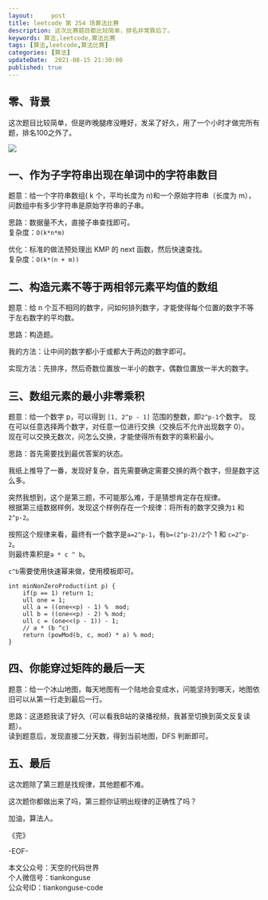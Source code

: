 ```yaml
---   
layout:     post  
title: leetcode 第 254 场算法比赛  
description: 这次比赛题目都比较简单，排名非常靠后了。   
keywords: 算法,leetcode,算法比赛  
tags: [算法,leetcode,算法比赛]    
categories: [算法]  
updateDate:  2021-08-15 21:30:00  
published: true  
---  
```



## 零、背景  


这次题目比较简单，但是昨晚腿疼没睡好，发呆了好久，用了一个小时才做完所有题，排名100之外了。  


![](https://res.tiankonguse.com/images/2021/08/15/001.png)


## 一、作为子字符串出现在单词中的字符串数目  


题意：给一个字符串数组( k 个，平均长度为 n)和一个原始字符串（长度为 m），问数组中有多少字符串是原始字符串的子串。  



思路：数据量不大，直接子串查找即可。  
复杂度：`O(k*n*m)`  



优化：标准的做法预处理出 KMP 的 next 函数，然后快速查找。  
复杂度：`O(k*(n + m))`


## 二、构造元素不等于两相邻元素平均值的数组  


题意：给 n 个互不相同的数字，问如何排列数字，才能使得每个位置的数字不等于左右数字的平均数。  


思路：构造题。  


我的方法：让中间的数字都小于或都大于两边的数字即可。  


实现方法：先排序，然后奇数位置放一半小的数字，偶数位置放一半大的数字。  



## 三、数组元素的最小非零乘积  


题意：给一个数字 p，可以得到 `[1, 2^p - 1]` 范围的整数，即`2^p-1`个数字。
现在可以任意选择两个数字，对任意一位进行交换（交换后不允许出现数字 0）。  
现在可以交换无数次，问怎么交换，才能使得所有数字的乘积最小。  


思路：首先需要找到最优答案的状态。  


我纸上推导了一番，发现好复杂，首先需要确定需要交换的两个数字，但是数字这么多。  


突然我想到，这个是第三题，不可能那么难，于是猜想肯定存在规律。  
根据第三组数据样例，发现这个样例存在一个规律：将所有的数字交换为`1` 和 `2^p-2`。  


按照这个规律来看，最终有一个数字是`a=2^p-1`，有`b=(2^p-2)/2`个 1 和 `c=2^p-2`。  
则最终乘积是`a * c ^ b`。  


`c^b`需要使用快速幂来做，使用模板即可。  


```
int minNonZeroProduct(int p) {
    if(p == 1) return 1;
    ull one = 1;
    ull a = ((one<<p) - 1) %  mod;
    ull b = ((one<<p) - 2) % mod;
    ull c = (one<<(p - 1)) - 1;
    // a * (b ^c)
    return (powMod(b, c, mod) * a) % mod;
}
```

## 四、你能穿过矩阵的最后一天


题意：给一个冰山地图，每天地图有一个陆地会变成水，问能坚持到哪天，地图依旧可以从第一行走到最后一行。  



思路：这道题我读了好久（可以看我B站的录播视频，我甚至切换到英文反复读题）。  
读到题意后，发现直接二分天数，得到当前地图，DFS 判断即可。  


## 五、最后  


这次题除了第三题是找规律，其他题都不难。  


这次题你都做出来了吗，第三题你证明出规律的正确性了吗？  


加油，算法人。  


《完》  


-EOF-  



本文公众号：天空的代码世界  
个人微信号：tiankonguse  
公众号ID：tiankonguse-code  
  


